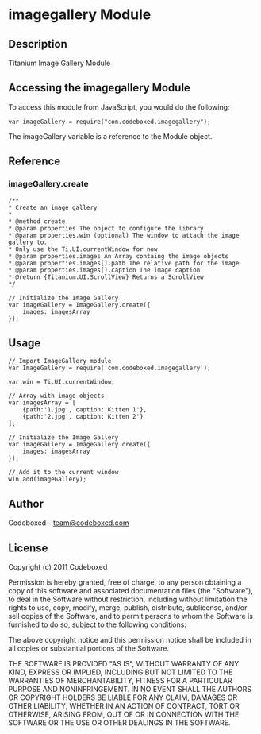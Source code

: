 # imagegallery Module

## Description

Titanium Image Gallery Module

## Accessing the imagegallery Module

To access this module from JavaScript, you would do the following:

	var imageGallery = require("com.codeboxed.imagegallery");

The imageGallery variable is a reference to the Module object.	

## Reference

### imageGallery.create

	/**
	* Create an image gallery
	*
	* @method create
	* @param properties The object to configure the library
	* @param properties.win (optional) The window to attach the image gallery to.
	* Only use the Ti.UI.currentWindow for now
	* @param properties.images An Array containg the image objects
	* @param properties.images[].path The relative path for the image
	* @param properties.images[].caption The image caption
	* @return {Titanium.UI.ScrollView} Returns a ScrollView
	*/

	// Initialize the Image Gallery
	var imageGallery = ImageGallery.create({
	    images: imagesArray
	});

## Usage

	// Import ImageGallery module
	var ImageGallery = require('com.codeboxed.imagegallery');
	
	var win = Ti.UI.currentWindow;
	
	// Array with image objects
	var imagesArray = [
	    {path:'1.jpg', caption:'Kitten 1'},
	    {path:'2.jpg', caption:'Kitten 2'}
	];
	
	// Initialize the Image Gallery
	var imageGallery = ImageGallery.create({
	    images: imagesArray
	});
	
	// Add it to the current window
	win.add(imageGallery);

## Author

Codeboxed - <team@codeboxed.com>

## License

Copyright (c) 2011 Codeboxed

Permission is hereby granted, free of charge, to any person
obtaining a copy of this software and associated documentation
files (the "Software"), to deal in the Software without
restriction, including without limitation the rights to use,
copy, modify, merge, publish, distribute, sublicense, and/or sell
copies of the Software, and to permit persons to whom the
Software is furnished to do so, subject to the following
conditions:

The above copyright notice and this permission notice shall be
included in all copies or substantial portions of the Software.

THE SOFTWARE IS PROVIDED "AS IS", WITHOUT WARRANTY OF ANY KIND,
EXPRESS OR IMPLIED, INCLUDING BUT NOT LIMITED TO THE WARRANTIES
OF MERCHANTABILITY, FITNESS FOR A PARTICULAR PURPOSE AND
NONINFRINGEMENT. IN NO EVENT SHALL THE AUTHORS OR COPYRIGHT
HOLDERS BE LIABLE FOR ANY CLAIM, DAMAGES OR OTHER LIABILITY,
WHETHER IN AN ACTION OF CONTRACT, TORT OR OTHERWISE, ARISING
FROM, OUT OF OR IN CONNECTION WITH THE SOFTWARE OR THE USE OR
OTHER DEALINGS IN THE SOFTWARE.
